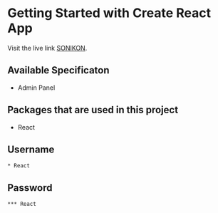 # Getting Started with Create React App

Visit the live link [SONIKON](https://github.com/johirhaquedipok).

## Available Specificaton

- Admin Panel

## Packages that are used in this project

- React

## Username

    * React

## Password

    *** React

